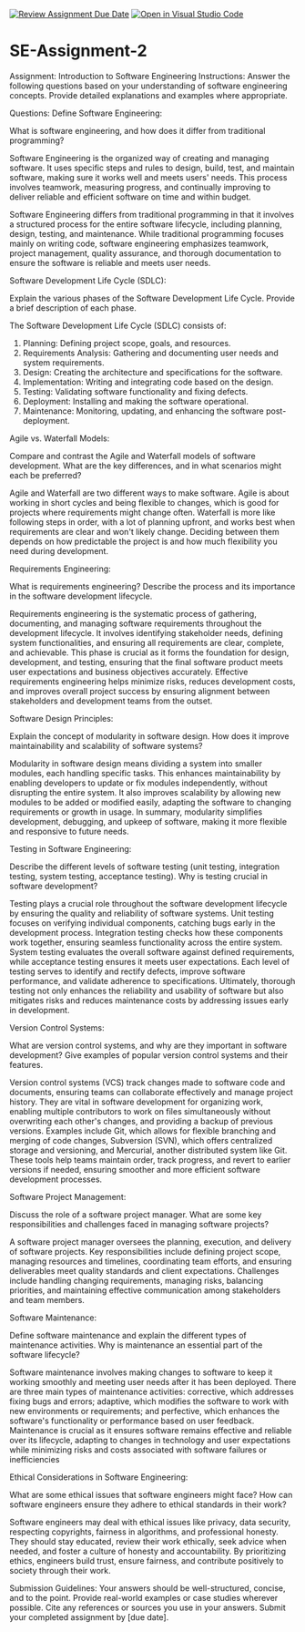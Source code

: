 [![Review Assignment Due Date](https://classroom.github.com/assets/deadline-readme-button-22041afd0340ce965d47ae6ef1cefeee28c7c493a6346c4f15d667ab976d596c.svg)](https://classroom.github.com/a/-ucQIGTc)
[![Open in Visual Studio Code](https://classroom.github.com/assets/open-in-vscode-2e0aaae1b6195c2367325f4f02e2d04e9abb55f0b24a779b69b11b9e10269abc.svg)](https://classroom.github.com/online_ide?assignment_repo_id=15280906&assignment_repo_type=AssignmentRepo)
# SE-Assignment-2
Assignment: Introduction to Software Engineering
Instructions:
Answer the following questions based on your understanding of software engineering concepts. Provide detailed explanations and examples where appropriate.

Questions:
Define Software Engineering:

What is software engineering, and how does it differ from traditional programming?

Software Engineering is the organized way of creating and managing software. It uses specific steps and rules to design, build, test, and maintain software, making sure it works well and meets users' needs. This process involves teamwork, measuring progress, and continually improving to deliver reliable and efficient software on time and within budget.

Software Engineering differs from traditional programming in that it involves a structured process for the entire software lifecycle, including planning, design, testing, and maintenance. While traditional programming focuses mainly on writing code, software engineering emphasizes teamwork, project management, quality assurance, and thorough documentation to ensure the software is reliable and meets user needs.

Software Development Life Cycle (SDLC):

Explain the various phases of the Software Development Life Cycle. Provide a brief description of each phase.

The Software Development Life Cycle (SDLC) consists of:

1. Planning: Defining project scope, goals, and resources.
2. Requirements Analysis: Gathering and documenting user needs and system requirements.
3. Design: Creating the architecture and specifications for the software.
4. Implementation: Writing and integrating code based on the design.
5. Testing: Validating software functionality and fixing defects.
6. Deployment: Installing and making the software operational.
7. Maintenance: Monitoring, updating, and enhancing the software post-deployment.

Agile vs. Waterfall Models:

Compare and contrast the Agile and Waterfall models of software development. What are the key differences, and in what scenarios might each be preferred?

Agile and Waterfall are two different ways to make software. Agile is about working in short cycles and being flexible to changes, which is good for projects where requirements might change often. Waterfall is more like following steps in order, with a lot of planning upfront, and works best when requirements are clear and won't likely change. Deciding between them depends on how predictable the project is and how much flexibility you need during development.

Requirements Engineering:

What is requirements engineering? Describe the process and its importance in the software development lifecycle.

Requirements engineering is the systematic process of gathering, documenting, and managing software requirements throughout the development lifecycle. It involves identifying stakeholder needs, defining system functionalities, and ensuring all requirements are clear, complete, and achievable. This phase is crucial as it forms the foundation for design, development, and testing, ensuring that the final software product meets user expectations and business objectives accurately. Effective requirements engineering helps minimize risks, reduces development costs, and improves overall project success by ensuring alignment between stakeholders and development teams from the outset.

Software Design Principles:

Explain the concept of modularity in software design. How does it improve maintainability and scalability of software systems?

Modularity in software design means dividing a system into smaller modules, each handling specific tasks. This enhances maintainability by enabling developers to update or fix modules independently, without disrupting the entire system. It also improves scalability by allowing new modules to be added or modified easily, adapting the software to changing requirements or growth in usage. In summary, modularity simplifies development, debugging, and upkeep of software, making it more flexible and responsive to future needs.

Testing in Software Engineering:

Describe the different levels of software testing (unit testing, integration testing, system testing, acceptance testing). Why is testing crucial in software development?

Testing plays a crucial role throughout the software development lifecycle by ensuring the quality and reliability of software systems. Unit testing focuses on verifying individual components, catching bugs early in the development process. Integration testing checks how these components work together, ensuring seamless functionality across the entire system. System testing evaluates the overall software against defined requirements, while acceptance testing ensures it meets user expectations. Each level of testing serves to identify and rectify defects, improve software performance, and validate adherence to specifications. Ultimately, thorough testing not only enhances the reliability and usability of software but also mitigates risks and reduces maintenance costs by addressing issues early in development.

Version Control Systems:

What are version control systems, and why are they important in software development? Give examples of popular version control systems and their features.

Version control systems (VCS) track changes made to software code and documents, ensuring teams can collaborate effectively and manage project history. They are vital in software development for organizing work, enabling multiple contributors to work on files simultaneously without overwriting each other's changes, and providing a backup of previous versions. Examples include Git, which allows for flexible branching and merging of code changes, Subversion (SVN), which offers centralized storage and versioning, and Mercurial, another distributed system like Git. These tools help teams maintain order, track progress, and revert to earlier versions if needed, ensuring smoother and more efficient software development processes.

Software Project Management:

Discuss the role of a software project manager. What are some key responsibilities and challenges faced in managing software projects?

A software project manager oversees the planning, execution, and delivery of software projects. Key responsibilities include defining project scope, managing resources and timelines, coordinating team efforts, and ensuring deliverables meet quality standards and client expectations. Challenges include handling changing requirements, managing risks, balancing priorities, and maintaining effective communication among stakeholders and team members.

Software Maintenance:

Define software maintenance and explain the different types of maintenance activities. Why is maintenance an essential part of the software lifecycle?

Software maintenance involves making changes to software to keep it working smoothly and meeting user needs after it has been deployed. There are three main types of maintenance activities: corrective, which addresses fixing bugs and errors; adaptive, which modifies the software to work with new environments or requirements; and perfective, which enhances the software's functionality or performance based on user feedback. Maintenance is crucial as it ensures software remains effective and reliable over its lifecycle, adapting to changes in technology and user expectations while minimizing risks and costs associated with software failures or inefficiencies

Ethical Considerations in Software Engineering:

What are some ethical issues that software engineers might face? How can software engineers ensure they adhere to ethical standards in their work?

Software engineers may deal with ethical issues like privacy, data security, respecting copyrights, fairness in algorithms, and professional honesty. They should stay educated, review their work ethically, seek advice when needed, and foster a culture of honesty and accountability. By prioritizing ethics, engineers build trust, ensure fairness, and contribute positively to society through their work.

Submission Guidelines:
Your answers should be well-structured, concise, and to the point.
Provide real-world examples or case studies wherever possible.
Cite any references or sources you use in your answers.
Submit your completed assignment by [due date].
